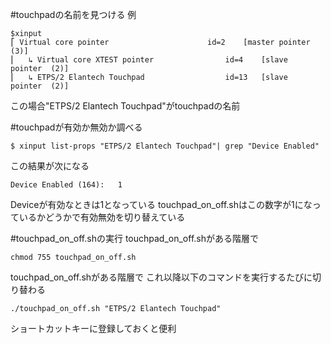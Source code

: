 
#touchpadの名前を見つける
例

```
$xinput
⎡ Virtual core pointer                    	id=2	[master pointer  (3)]
⎜   ↳ Virtual core XTEST pointer              	id=4	[slave  pointer  (2)]
⎜   ↳ ETPS/2 Elantech Touchpad                	id=13	[slave  pointer  (2)]
```
この場合"ETPS/2 Elantech Touchpad"がtouchpadの名前

#touchpadが有効か無効か調べる

```
$ xinput list-props "ETPS/2 Elantech Touchpad"| grep "Device Enabled"
```

この結果が次になる

```
Device Enabled (164):   1
```

Deviceが有効なときは1となっている
touchpad_on_off.shはこの数字が1になっているかどうかで有効無効を切り替えている

#touchpad_on_off.shの実行
touchpad_on_off.shがある階層で

```
chmod 755 touchpad_on_off.sh
```
touchpad_on_off.shがある階層で
これ以降以下のコマンドを実行するたびに切り替わる

```
./touchpad_on_off.sh "ETPS/2 Elantech Touchpad"
```
ショートカットキーに登録しておくと便利

